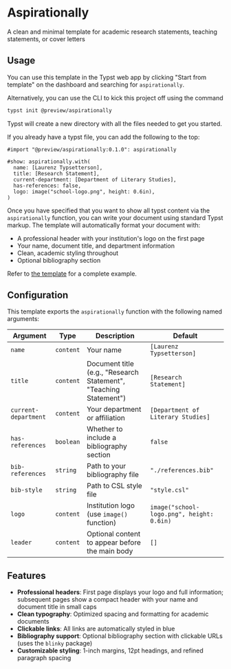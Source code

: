 # Aspirationally
A clean and minimal template for academic research statements, teaching statements, or cover letters

## Usage

You can use this template in the Typst web app by clicking "Start from template" on the
dashboard and searching for `aspirationally`.

Alternatively, you can use the CLI to kick this project off using the command

```sh
typst init @preview/aspirationally
```

Typst will create a new directory with all the files needed to get you started.

If you already have a typst file, you can add the following to the top:

```typst
#import "@preview/aspirationally:0.1.0": aspirationally

#show: aspirationally.with(
  name: [Laurenz Typsetterson],
  title: [Research Statement],
  current-department: [Department of Literary Studies],
  has-references: false,
  logo: image("school-logo.png", height: 0.6in),
)
```

Once you have specified that you want to show all typst content via the `aspirationally` function, you can write your document using standard Typst markup. The template will automatically format your document with:

- A professional header with your institution's logo on the first page
- Your name, document title, and department information
- Clean, academic styling throughout
- Optional bibliography section

Refer to [the template](./template/main.typ) for a complete example.

## Configuration

This template exports the `aspirationally` function with the following named arguments:

| Argument | Type | Description | Default |
| --- | --- | --- | --- |
| `name` | `content` | Your name | `[Laurenz Typsetterson]` |
| `title` | `content` | Document title (e.g., "Research Statement", "Teaching Statement") | `[Research Statement]` |
| `current-department` | `content` | Your department or affiliation | `[Department of Literary Studies]` |
| `has-references` | `boolean` | Whether to include a bibliography section | `false` |
| `bib-references` | `string` | Path to your bibliography file | `"./references.bib"` |
| `bib-style` | `string` | Path to CSL style file | `"style.csl"` |
| `logo` | `content` | Institution logo (use `image()` function) | `image("school-logo.png", height: 0.6in)` |
| `leader` | `content` | Optional content to appear before the main body | `[]` |

## Features

- **Professional headers**: First page displays your logo and full information; subsequent pages show a compact header with your name and document title in small caps
- **Clean typography**: Optimized spacing and formatting for academic documents
- **Clickable links**: All links are automatically styled in blue
- **Bibliography support**: Optional bibliography section with clickable URLs (uses the `blinky` package)
- **Customizable styling**: 1-inch margins, 12pt headings, and refined paragraph spacing

